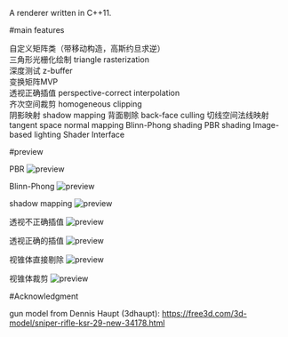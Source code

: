 A renderer written in C++11.

#main features

自定义矩阵类（带移动构造，高斯约旦求逆）  
三角形光栅化绘制 triangle rasterization  
深度测试 z-buffer  
变换矩阵MVP  
透视正确插值 perspective-correct interpolation  
齐次空间裁剪 homogeneous clipping  
阴影映射 shadow mapping
背面剔除 back-face culling
切线空间法线映射 tangent space normal mapping
Blinn-Phong shading
PBR shading
Image-based lighting
Shader Interface

#preview

PBR
![preview](https://github.com/aihara-mei/Project_Renderer/raw/master/img/pbr.png?raw=true)

Blinn-Phong
![preview](https://github.com/aihara-mei/Project_Renderer/raw/master/img/blin-phong.png?raw=true)

shadow mapping
![preview](https://github.com/aihara-mei/Project_Renderer/raw/master/img/shadowmap.png?raw=true)

透视不正确插值
![preview](https://github.com/aihara-mei/Project_Renderer/raw/master/img/before_correct.png?raw=true)

透视正确的插值
![preview](https://github.com/aihara-mei/Project_Renderer/raw/master/img/after_correct.png?raw=true)

视锥体直接剔除
![preview](https://github.com/aihara-mei/Project_Renderer/raw/master/img/culling.png?raw=true)

视锥体裁剪
![preview](https://github.com/aihara-mei/Project_Renderer/raw/master/img/clipping.png?raw=true)

#Acknowledgment

gun model from Dennis Haupt (3dhaupt): https://free3d.com/3d-model/sniper-rifle-ksr-29-new-34178.html  